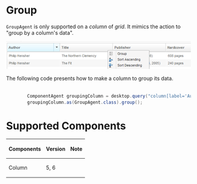



# Group

`GroupAgent` is only supported on a *column* of *grid*. It mimics the
action to "group by a column's data".

![](images/Zats-mimic-group.png)

The following code presents how to make a column to group its data.

```java

        ComponentAgent groupingColumn = desktop.query("column[label='Author']");
        groupingColumn.as(GroupAgent.class).group();
```

# Supported Components

<table>
<thead>
<tr class="header">
<th><center>
<p>Components</p>
</center></th>
<th><center>
<p>Version</p>
</center></th>
<th><center>
<p>Note</p>
</center></th>
</tr>
</thead>
<tbody>
<tr class="odd">
<td><p>Column</p></td>
<td><p>5, 6</p></td>
<td></td>
</tr>
</tbody>
</table>

 

